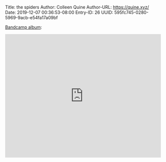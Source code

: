 Title: the spiders
Author: Colleen Quine
Author-URL: https://quine.xyz/
Date: 2019-12-07 00:36:53-08:00
Entry-ID: 26
UUID: 595fc745-0280-5969-9acb-e54fa17a09bf

[Bandcamp album](https://spiders.bandcamp.com/album/novembeat-12019):

<iframe style="border: 0; width: 100%; height: 400px;" src="https://bandcamp.com/EmbeddedPlayer/album=375792475/size=large/bgcol=ffffff/linkcol=0687f5/artwork=small/transparent=true/" seamless><a href="http://spiders.bandcamp.com/album/novembeat-12019">novembeat 12019 by the spiders</a></iframe>

